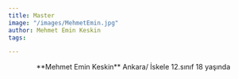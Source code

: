 ```yaml
---
title: Master
image: "/images/MehmetEmin.jpg"
author: Mehmet Emin Keskin
tags:

---
```

<p align="center">  
**Mehmet Emin Keskin**
Ankara/ İskele  
12.sınıf  
18 yaşında  
</p>
